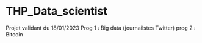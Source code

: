 # THP_Data_scientist
Projet validant du 18/01/2023
Prog 1 : Big data (journailstes Twitter)
prog 2 : Bitcoin
